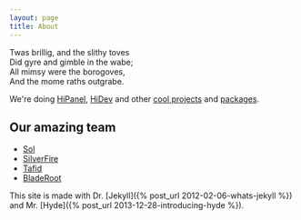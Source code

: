 ```yaml
---
layout: page
title: About
---
```


<p class="message">
  Twas brillig, and the slithy toves<br>
  Did gyre and gimble in the wabe;<br>
  All mimsy were the borogoves,<br>
  And the mome raths outgrabe.
</p>

We're doing [HiPanel](/hipanel), [HiDev](/hidev) and other [cool projects](/projects) and [packages](/packages).

## Our amazing team

* [Sol](https://github.com/hiqsol)
* [SilverFire](https://github.com/SilverFire)
* [Tafid](https://github.com/tafid)
* [BladeRoot](https://github.com/bladeroot)

This site is made with Dr. [Jekyll]({% post_url 2012-02-06-whats-jekyll %}) and Mr. [Hyde]({% post_url 2013-12-28-introducing-hyde %}).
